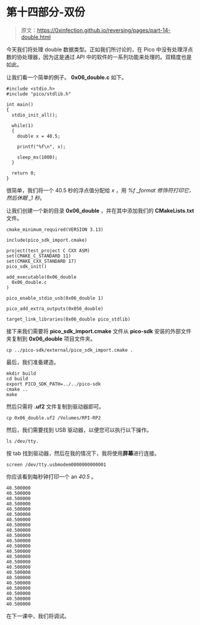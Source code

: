 # 第十四部分-双份

> 原文：<https://0xinfection.github.io/reversing/pages/part-14-double.html>

今天我们将处理 double 数据类型。正如我们所讨论的，在 Pico 中没有处理浮点数的协处理器，因为这是通过 API 中的软件的一系列功能来处理的。双精度也是如此。

让我们看一个简单的例子。 **0x06_double.c** 如下。

```
#include <stdio.h>
#include "pico/stdlib.h"

int main() 
{
  stdio_init_all();

  while(1) 
  {
    double x = 40.5;

    printf("%f\n", x); 

    sleep_ms(1000);
  }

  return 0;
}

```

很简单，我们将一个 40.5 秒的浮点值分配给 *x* ，用 *%f _format 修饰符打印它，然后休眠 _1 秒*。

让我们创建一个新的目录 **0x06_double** ，并在其中添加我们的 **CMakeLists.txt** 文件。

```
cmake_minimum_required(VERSION 3.13)

include(pico_sdk_import.cmake)

project(test_project C CXX ASM)
set(CMAKE_C_STANDARD 11) 
set(CMAKE_CXX_STANDARD 17) 
pico_sdk_init()

add_executable(0x06_double
  0x06_double.c
)

pico_enable_stdio_usb(0x06_double 1)

pico_add_extra_outputs(0x056_double)

target_link_libraries(0x06_double pico_stdlib)

```

接下来我们需要将 **pico_sdk_import.cmake** 文件从 **pico-sdk** 安装的外部文件夹复制到 **0x06_double** 项目文件夹。

```
cp ../pico-sdk/external/pico_sdk_import.cmake .

```

最后，我们准备建造。

```
mkdir build
cd build
export PICO_SDK_PATH=../../pico-sdk
cmake ..
make

```

然后只需将 **.uf2** 文件复制到驱动器即可。

```
cp 0x06_double.uf2 /Volumes/RPI-RP2

```

然后，我们需要找到 USB 驱动器，以便您可以执行以下操作。

```
ls /dev/tty.

```

按 tab 找到驱动器，然后在我的情况下，我将使用**屏幕**进行连接。

```
screen /dev/tty.usbmodem0000000000001

```

你应该看到每秒钟打印一个 an *40.5* 。

```
40.500000
40.500000
40.500000
40.500000
40.500000
40.500000
40.500000
40.500000
40.500000
40.500000
40.500000
40.500000
40.500000
40.500000
40.500000
40.500000
40.500000
40.500000
40.500000
40.500000
40.500000
40.500000
40.500000

```

在下一课中，我们将调试。